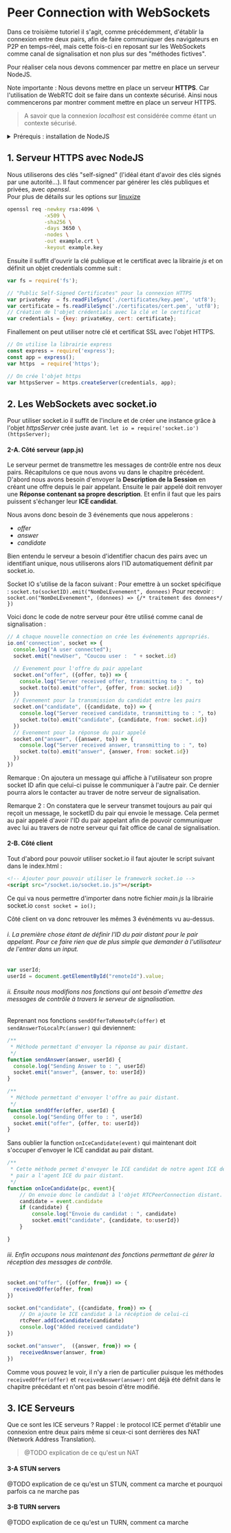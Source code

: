 # Peer Connection with WebSockets
Dans ce troisième tutoriel il s'agit, comme précédemment, d'établir la connexion entre deux pairs, afin de faire communiquer des navigateurs en P2P en temps-réel, mais cette fois-ci en reposant sur les WebSockets comme canal de signalisation et non plus sur des "méthodes fictives".

Pour réaliser cela nous devons commencer par mettre en place un serveur NodeJS.

Note importante : Nous devons mettre en place un serveur **HTTPS**. Car l'utilisation de WebRTC doit se faire dans un contexte sécurisé. Ainsi nous commencerons par montrer comment mettre en place un serveur HTTPS.
> A savoir que la connexion *localhost* est considérée comme étant un contexte sécurisé.

<details>
<summary> Prérequis : installation de NodeJS </summary>
Installation des librairies NodeJS avec *npm* suivantes :

**express**
```sh
npm install -S express
```

**socket.io**
```sh
npm install -S socket.io
```
</details>

## 1. Serveur HTTPS avec NodeJS
Nous utiliserons des clés "self-signed" (l'idéal étant d'avoir des clés signés par une autorité...).
Il faut commencer par générer les clés publiques et privées, avec *openssl*.  
Pour plus de détails sur les options sur [linuxize](https://linuxize.com/post/creating-a-self-signed-ssl-certificate/)
```bash
openssl req -newkey rsa:4096 \
            -x509 \
            -sha256 \
            -days 3650 \
            -nodes \
            -out example.crt \
            -keyout example.key
```

Ensuite il suffit d'ouvrir la clé publique et le certificat avec la librairie *js* et on définit un objet credentials comme suit :
```js
var fs = require('fs');

// "Public Self-Signed Certificates" pour la connexion HTTPS
var privateKey  = fs.readFileSync('./certificates/key.pem', 'utf8');
var certificate = fs.readFileSync('./certificates/cert.pem', 'utf8');
// Création de l'objet crédentials avec la clé et le certificat
var credentials = {key: privateKey, cert: certificate};
```

Finallement on peut utiliser notre clé et certificat SSL avec l'objet HTTPS.
```js
// On utilise la librairie express
const express = require('express');
const app = express();
var https  = require('https');

// On crée l'objet https
var httpsServer = https.createServer(credentials, app);
```

## 2. Les WebSockets avec socket.io
Pour utiliser socket.io il suffit de l'inclure et de créer une instance grâce à l'objet *httpsServer* crée juste avant.
`let io = require('socket.io')(httpsServer);`

#### 2-A. Côté serveur (app.js)
Le serveur permet de transmettre les messages de contrôle entre nos deux pairs. Récapitulons ce que nous avons vu dans le chapitre précédent.
D'abord nous avons besoin d'envoyer la **Description de la Session** en créant une offre depuis le pair appelant.
Ensuite le pair appelé doit renvoyer une **Réponse contenant sa propre description**.
Et enfin il faut que les pairs puissent s'échanger leur **ICE candidat**.

Nous avons donc besoin de 3 événements que nous appelerons :
- *offer*
- *answer*
- *candidate*

Bien entendu le serveur a besoin d'identifier chacun des pairs avec un identifiant unique, nous utiliserons alors l'ID automatiquement définit par socket.io.

Socket IO s'utilise de la facon suivant :
Pour emettre à un socket spécifique : `socket.to(socketID).emit("NomDeLEvenement", donnees)`
Pour recevoir : `socket.on("NomDeLEvenement", (donnees) => {/* traitement des donnees*/ })`

Voici donc le code de notre serveur pour être utilisé comme canal de signalisation :
```js
// A chaque nouvelle connection on crée les événements appropriés.
io.on('connection', socket => {
  console.log("A user connected");
  socket.emit("newUser", "Coucou user :  " + socket.id)

  // Evenement pour l'offre du pair appelant
  socket.on("offer", ({offer, to}) => {
    console.log("Server received offer, transmitting to : ", to)
    socket.to(to).emit("offer", {offer, from: socket.id})
  })
  // Evenement pour la transmission du candidat entre les pairs  
  socket.on("candidate", ({candidate, to}) => {
    console.log("Server received candidate, transmitting to : ", to)
    socket.to(to).emit("candidate", {candidate, from: socket.id})
  })
  // Evenement pour la réponse du pair appelé
  socket.on("answer", ({answer, to}) => {
    console.log("Server received answer, transmitting to : ", to)
    socket.to(to).emit("answer", {answer, from: socket.id})
  })
})
```

Remarque : On ajoutera un message qui affiche à l'utilisateur son propre socket ID afin que celui-ci puisse le communiquer à l'autre pair. Ce dernier pourra alors le contacter au traver de notre serveur de signalisation.

Remarque 2 : On constatera que le serveur transmet toujours au pair qui reçoit un message, le socketID du pair qui envoie le message.
Cela permet au pair appelé d'avoir l'ID du pair appelant afin de pouvoir communiquer avec lui au travers de notre serveur qui fait office de canal de signalisation.

#### 2-B. Côté client
Tout d'abord pour pouvoir utiliser socket.io il faut ajouter le script suivant dans le index.html :
```html
<!-- Ajouter pour pouvoir utiliser le framework socket.io -->
<script src="/socket.io/socket.io.js"></script>
```
Ce qui va nous permettre d'importer dans notre fichier *main.js* la librairie socket.io `const socket = io();`


Côté client on va donc retrouver les mêmes 3 événéments vu au-dessus.

###### i. La première chose étant de définir l'ID du pair distant pour le pair appelant. Pour ce faire rien que de plus simple que demander à l'utilisateur de l'entrer dans un input.
```js
var userId;
userId = document.getElementById("remoteId").value;
```

###### ii. Ensuite nous modifions nos fonctions qui ont besoin d'emettre des messages de contrôle à travers le serveur de signalisation.

Reprenant nos fonctions `sendOfferToRemotePc(offer)` et `sendAnswerToLocalPc(answer)` qui deviennent:
```js
/**
 * Méthode permettant d'envoyer la réponse au pair distant.
 */
function sendAnswer(answer, userId) {
  console.log("Sending Answer to : ", userId)
  socket.emit("answer", {answer, to: userId})
}

/**
 * Méthode permettant d'envoyer l'offre au pair distant.
 */
function sendOffer(offer, userId) {
  console.log("Sending Offer to : ", userId)
  socket.emit("offer", {offer, to: userId})
}
```

Sans oublier la function `onIceCandidate(event)` qui maintenant doit s'occuper d'envoyer le ICE candidat au pair distant.
```js
/**
 * Cette méthode permet d'envoyer le ICE candidat de notre agent ICE de ce
 * pair a l'agent ICE du pair distant.
 */
function onIceCandidate(pc, event){
    // On envoie donc le candidat à l'objet RTCPeerConnection distant.
    candidate = event.candidate
    if (candidate) {
        console.log("Envoie du candidat : ", candidate)
        socket.emit("candidate", {candidate, to:userId})
    }

}
```

###### iii. Enfin occupons nous maintenant des fonctions permettant de gérer la réception des messages de contrôle.

```js
socket.on("offer", ({offer, from}) => {
  receivedOffer(offer, from)
})

socket.on("candidate", ({candidate, from}) => {
    // On ajoute le ICE candidat à la récéption de celui-ci
    rtcPeer.addIceCandidate(candidate)
    console.log("Added received candidate")
})

socket.on("answer",  ({answer, from}) => {
    receivedAnswer(answer, from)
})
```

Comme vous pouvez le voir, il n'y a rien de particulier puisque les méthodes `receivedOffer(offer)` et `receivedAnswer(answer)` ont déjà été défnit dans le chapitre précédant et n'ont pas besoin d'être modifié.


## 3. ICE Serveurs
Que ce sont les ICE serveurs ?
Rappel : le protocol ICE permet d'établir une connexion entre deux pairs même si ceux-ci sont derrières des NAT (Network Address Translation).
> @TODO explication de ce qu'est un NAT
>

#### 3-A STUN servers
@TODO explication de ce qu'est un STUN, comment ca marche et pourquoi parfois ca ne marche pas

#### 3-B TURN servers
@TODO explication de ce qu'est un TURN, comment ca marche

